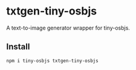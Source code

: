 # txtgen-tiny-osbjs
A text-to-image generator wrapper for tiny-osbjs.

## Install
```bash
npm i tiny-osbjs txtgen-tiny-osbjs
```

